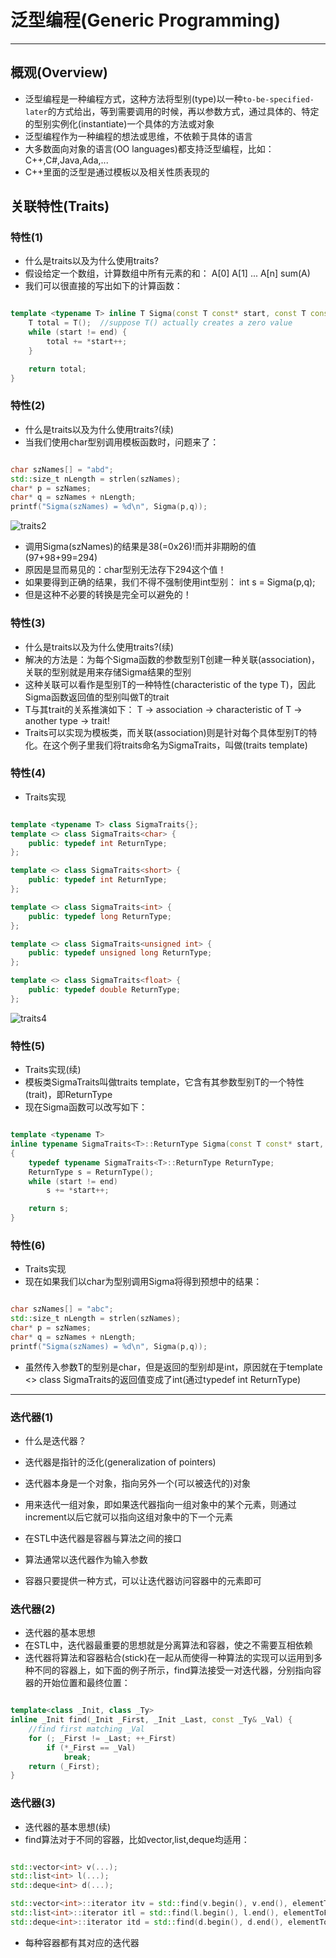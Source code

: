 # 泛型编程(Generic Programming)

---

## 概观(Overview)

- 泛型编程是一种编程方式，这种方法将型别(type)以一种<code>to-be-specified-later</code>的方式给出，等到需要调用的时候，再以参数方式，通过具体的、特定的型别实例化(instantiate)一个具体的方法或对象
- 泛型编程作为一种编程的想法或思维，不依赖于具体的语言
- 大多数面向对象的语言(OO languages)都支持泛型编程，比如：C++,C#,Java,Ada,...
- C++里面的泛型是通过模板以及相关性质表现的

## 关联特性(Traits)

### 特性(1)

- 什么是traits以及为什么使用traits?
 - 假设给定一个数组，计算数组中所有元素的和： 
  A[0] A[1] ... A[n]  sum(A) 
 - 我们可以很直接的写出如下的计算函数：

```c++

template <typename T> inline T Sigma(const T const* start, const T const* end) {
	T total = T();  //suppose T() actually creates a zero value
	while (start != end) {
		total += *start++;
	}

	return total;
}

``` 

### 特性(2)

- 什么是traits以及为什么使用traits?(续)
 - 当我们使用char型别调用模板函数时，问题来了：

```c++

char szNames[] = "abd";
std::size_t nLength = strlen(szNames);
char* p = szNames;
char* q = szNames + nLength;
printf("Sigma(szNames) = %d\n", Sigma(p,q));

```

![traits2](http://ww4.sinaimg.cn/mw690/89b29945gw1exhrgr0zqwj20d606jt9t.jpg)

 - 调用Sigma(szNames)的结果是38(=0x26)!而并非期盼的值(97+98+99=294)
 - 原因是显而易见的：char型别无法存下294这个值！
 - 如果要得到正确的结果，我们不得不强制使用int型别：
 	int s = Sigma<int>(p,q);
 - 但是这种不必要的转换是完全可以避免的！

### 特性(3)

- 什么是traits以及为什么使用traits?(续)
 - 解决的方法是：为每个Sigma函数的参数型别T创建一种关联(association)，关联的型别就是用来存储Sigma结果的型别
 - 这种关联可以看作是型别T的一种特性(characteristic of the type T)，因此Sigma函数返回值的型别叫做T的trait
 - T与其trait的关系推演如下： 
 T -> association -> characteristic of T -> another type -> trait!
 - Traits可以实现为模板类，而关联(association)则是针对每个具体型别T的特化。在这个例子里我们将traits命名为SigmaTraits，叫做(traits template)

### 特性(4)

- Traits实现

```c++

template <typename T> class SigmaTraits{};
template <> class SigmaTraits<char> {
	public: typedef int ReturnType;
};

template <> class SigmaTraits<short> {
	public: typedef int ReturnType;
};

template <> class SigmaTraits<int> {
	public: typedef long ReturnType;
};

template <> class SigmaTraits<unsigned int> {
	public: typedef unsigned long ReturnType;
};

template <> class SigmaTraits<float> {
	public: typedef double ReturnType;
};

```

![traits4](http://ww3.sinaimg.cn/mw690/89b29945gw1exhrj7208cj20fq0e276e.jpg)

### 特性(5)

- Traits实现(续)
 - 模板类SigmaTraits叫做traits template，它含有其参数型别T的一个特性(trait)，即ReturnType
 - 现在Sigma函数可以改写如下：

```c++

template <typename T>
inline typename SigmaTraits<T>::ReturnType Sigma(const T const* start, const T const* end)
{
	typedef typename SigmaTraits<T>::ReturnType ReturnType;
	ReturnType s = ReturnType();
	while (start != end)
		s += *start++;

	return s;
}

```

### 特性(6)

- Traits实现
 - 现在如果我们以char为型别调用Sigma将得到预想中的结果：

```c++

char szNames[] = "abc";
std::size_t nLength = strlen(szNames);
char* p = szNames;
char* q = szNames + nLength;
printf("Sigma(szNames) = %d\n", Sigma(p,q));

```
 - 虽然传入参数T的型别是char，但是返回的型别却是int，原因就在于template <> class SigmaTraits<char>的返回值变成了int(通过typedef int ReturnType)

---

### 迭代器(1)

- 什么是迭代器？
 - 迭代器是指针的泛化(generalization of pointers)
  - 迭代器本身是一个对象，指向另外一个(可以被迭代的)对象
  - 用来迭代一组对象，即如果迭代器指向一组对象中的某个元素，则通过increment以后它就可以指向这组对象中的下一个元素

- 在STL中迭代器是容器与算法之间的接口
 - 算法通常以迭代器作为输入参数
 - 容器只要提供一种方式，可以让迭代器访问容器中的元素即可

### 迭代器(2)

- 迭代器的基本思想
 - 在STL中，迭代器最重要的思想就是分离算法和容器，使之不需要互相依赖
 - 迭代器将算法和容器粘合(stick)在一起从而使得一种算法的实现可以运用到多种不同的容器上，如下面的例子所示，find算法接受一对迭代器，分别指向容器的开始位置和最终位置：

```c++

template<class _Init, class _Ty>
inline _Init find(_Init _First, _Init _Last, const _Ty& _Val) {
	//find first matching _Val
	for (; _First != _Last; ++_First)
		if (*_First == _Val)
			break;
	return (_First);
}

```

### 迭代器(3)

- 迭代器的基本思想(续)
 - find算法对于不同的容器，比如vector,list,deque均适用：

```c++

std::vector<int> v(...);
std::list<int> l(...);
std::deque<int> d(...);

std::vector<int>::iterator itv = std::find(v.begin(), v.end(), elementToFind)
std::list<int>::iterator itl = std::find(l.begin(), l.end(), elementToFind)
std::deque<int>::iterator itd = std::find(d.begin(), d.end(), elementToFind)

```

 - 每种容器都有其对应的迭代器


